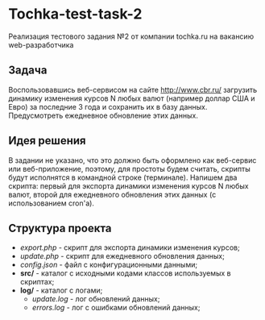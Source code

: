 Tochka-test-task-2
========================

Реализация тестового задания №2 от компании tochka.ru 
на вакансию web-разработчика


Задача
-------

Воспользовавшись веб-сервисом на сайте http://www.cbr.ru/ загрузить 
динамику изменения курсов N любых  валют (например доллар США и Евро) 
за последние 3 года и сохранить их в базу данных. Предусмотреть 
ежедневное обновление этих данных.


Идея решения
-----------------

В задании не указано, что это должно быть оформлено как веб-сервис или 
веб-приложение, поэтому, для простоты будем считать, скрипты будут 
исполнятся в командной строке (терминале). Напишем два скрипта: первый для 
экспорта динамики изменения курсов N любых валют, второй для ежедневного
обновления этих данных (с использованием cron'a).


Структура проекта
------------------

* *export.php*  - скрипт для экспорта динамики изменения курсов;  
* *update.php*  - скрипт для ежедневного обновления данных;  
* *config.json* - файл с конфигурационными данными;
* **src/**      - каталог с исходными кодами классов используемых в скриптах;
* **log/**      - каталог с логами; 
  * *update.log*  - лог обновлений данных;  
  * *errors.log*  - лог с ошибками обновлений данных;


